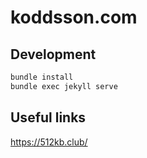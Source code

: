 # koddsson.com

## Development

```sh
bundle install
bundle exec jekyll serve
```

## Useful links

https://512kb.club/
